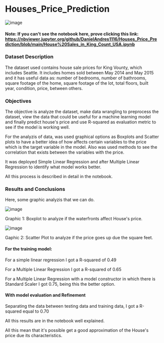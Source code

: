 # Houses_Price_Prediction

![image](https://user-images.githubusercontent.com/43154438/119212583-fee50680-ba7e-11eb-81d4-54747ee42959.png)

#### Note: If you can't see the notebook here, prove clicking this link: https://nbviewer.jupyter.org/github/DanielAndres1116/Houses_Price_Prediction/blob/main/House%20Sales_in_King_Count_USA.ipynb

### Dataset Description

The dataset used contains house sale prices for King Vounty, which includes Seattle. It includes homes sold between May 2014 and May 2015 and it has useful data as: number of bedrooms, number of bathrooms, square footage of the home, square footage of the lot, total floors, built year, condition, price, between others.

### Objectives

The objective is analyze the dataset, make data wrangling to preprocess the dataset, view the data that could be useful for a machine learning model and finally predict house's price and use R-squared as evaluation metric to see if the model is working well. 

For the analyzis of data, was used graphical options as Boxplots and Scatter plots to have a better idea of how affects certain variables to the price which is the target variable in the model. Also was used methods to see the correlation that exists between the variables with the price. 

It was deployed Simple Linear Regression and after Multiple Linear Regression to identify what model works better. 

All this process is described in detail in the notebook. 

### Results and Conclusions

Here, some graphic analyzis that we can do.

![image](https://user-images.githubusercontent.com/43154438/119212653-669b5180-ba7f-11eb-89c2-bacb2596324b.png)

Graphic 1: Boxplot to analyze if the waterfronts affect House's price.

![image](https://user-images.githubusercontent.com/43154438/119212685-9d716780-ba7f-11eb-9b3d-132afe6ef556.png)

Gaphic 2: Scatter Plot to analyze if the price goes up due the square feet.  

#### For the training model:

For a simple linear regression I got a R-squared of 0.49

For a Multiple Linear Regression I got a R-squared of 0.65

For a Multiple Linear Regression with a model constructor in which there is Standard Scaler I got 0.75, being this the better option. 


#### With model evaluation and Refinement

Separating the data between testing data and training data, I got a R-squared equal to 0.70

All this results are in the notebook well explained.

All this mean that it's possible get a good approximation of the House's price due its characteristics.



